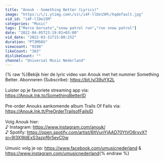 ```yaml
---
title: "Anouk - Something Better (Lyrics)"
image: "https:\/\/i.ytimg.com\/vi\/i4F-llDe15M\/hqdefault.jpg"
vid_id: "i4F-llDe15M"
categories: "Music"
tags: ["Marco borsato","snow patrol run","run snow patrol"]
date: "2022-04-05T23:19:01+03:00"
vid_date: "2022-03-31T15:00:25Z"
duration: "PT3M50S"
viewcount: "9198"
likeCount: "303"
dislikeCount: ""
channel: "Universal Music Nederland"
---
```

{% raw %}Bekijk hier de lyric video van Anouk met het nummer Something Better. Abonneren (Subscribe): <a rel="nofollow" target="blank" href="https://bit.ly/39uYX2L">https://bit.ly/39uYX2L</a> <br /><br />Luister op je favoriete streaming app via: <a rel="nofollow" target="blank" href="https://Anouk.lnk.to/SomethingBetterID">https://Anouk.lnk.to/SomethingBetterID</a><br /><br />Pre-order Anouks aankomende album Trails Of Fails via: <a rel="nofollow" target="blank" href="https://Anouk.lnk.tt/PreOrderTrailsofFailsID">https://Anouk.lnk.tt/PreOrderTrailsofFailsID</a><br /><br />Volg Anouk hier: <br />♪ Instagram: <a rel="nofollow" target="blank" href="https://www.instagram.com/anouk/">https://www.instagram.com/anouk/</a><br />♪ Spotify: <a rel="nofollow" target="blank" href="https://open.spotify.com/artist/6ltVunYjAAD70YtVO6rxvX?si=9I3XWdExS3azpf6r5evC0w">https://open.spotify.com/artist/6ltVunYjAAD70YtVO6rxvX?si=9I3XWdExS3azpf6r5evC0w</a><br /><br />Umusic volg je op: <a rel="nofollow" target="blank" href="https://www.facebook.com/umusicnederland">https://www.facebook.com/umusicnederland</a> &amp; <a rel="nofollow" target="blank" href="https://www.instagram.com/umusicnederland">https://www.instagram.com/umusicnederland</a>{% endraw %}
